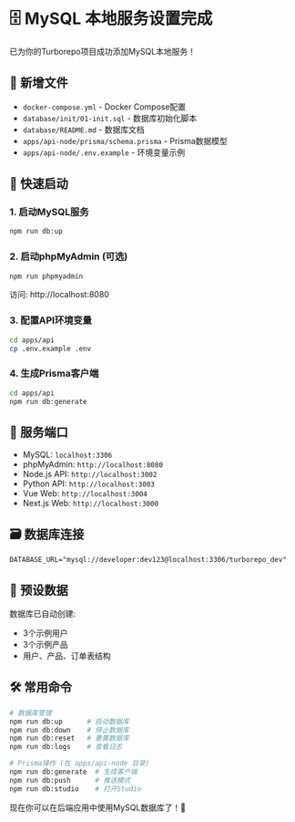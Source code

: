 # 🗄️ MySQL 本地服务设置完成

已为你的Turborepo项目成功添加MySQL本地服务！

## 📁 新增文件

- `docker-compose.yml` - Docker Compose配置
- `database/init/01-init.sql` - 数据库初始化脚本
- `database/README.md` - 数据库文档
- `apps/api-node/prisma/schema.prisma` - Prisma数据模型
- `apps/api-node/.env.example` - 环境变量示例

## 🚀 快速启动

### 1. 启动MySQL服务
```bash
npm run db:up
```

### 2. 启动phpMyAdmin (可选)
```bash
npm run phpmyadmin
```
访问: http://localhost:8080

### 3. 配置API环境变量
```bash
cd apps/api
cp .env.example .env
```

### 4. 生成Prisma客户端
```bash
cd apps/api
npm run db:generate
```

## 🔗 服务端口

- MySQL: `localhost:3306`
- phpMyAdmin: `http://localhost:8080`
- Node.js API: `http://localhost:3002`
- Python API: `http://localhost:3003`
- Vue Web: `http://localhost:3004`
- Next.js Web: `http://localhost:3000`


## 🗃️ 数据库连接

```env
DATABASE_URL="mysql://developer:dev123@localhost:3306/turborepo_dev"
```

## 📝 预设数据

数据库已自动创建:
- 3个示例用户
- 3个示例产品
- 用户、产品、订单表结构

## 🛠️ 常用命令

```bash
# 数据库管理
npm run db:up      # 启动数据库
npm run db:down    # 停止数据库
npm run db:reset   # 重置数据库
npm run db:logs    # 查看日志

# Prisma操作 (在 apps/api-node 目录)
npm run db:generate  # 生成客户端
npm run db:push      # 推送模式
npm run db:studio    # 打开Studio
```

现在你可以在后端应用中使用MySQL数据库了！🎉
